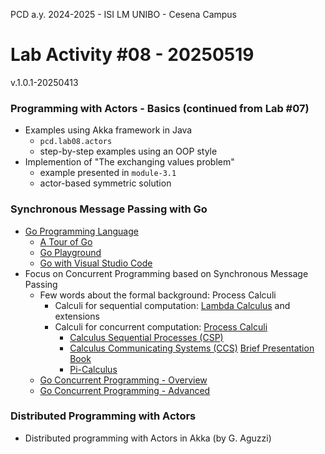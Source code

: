 PCD a.y. 2024-2025 - ISI LM UNIBO - Cesena Campus

# Lab Activity #08 - 20250519

v.1.0.1-20250413

### Programming with Actors - Basics (continued from Lab #07)

- Examples using Akka framework in Java 
    - `pcd.lab08.actors`
    - step-by-step examples using an OOP style   
- Implemention of "The exchanging values problem" 
    - example presented in `module-3.1`
    - actor-based symmetric solution
     
### Synchronous Message Passing with Go

- [Go Programming Language](https://go.dev/)  
    - [A Tour of Go](https://go.dev/tour/welcome/1)  
    - [Go Playground](https://go.dev/play/)
    - [Go with Visual Studio Code](https://code.visualstudio.com/docs/languages/go)   
- Focus on Concurrent Programming based on Synchronous Message Passing  
    - Few words about the formal background: Process Calculi  
        - Calculi for sequential computation: [Lambda Calculus](https://en.wikipedia.org/wiki/Lambda_calculus) and extensions   
        - Calculi for concurrent computation: [Process Calculi](https://en.wikipedia.org/wiki/Process_calculus)     
             - [Calculus Sequential Processes (CSP)](https://en.wikipedia.org/wiki/Communicating_sequential_processes)    
             - [Calculus Communicating Systems (CCS)](https://en.wikipedia.org/wiki/Calculus_of_communicating_systems) [Brief Presentation Book](https://drive.google.com/file/d/1dmBBJCSw5SiZHNqkaInEcz7rhBY5jZYN/view?usp=sharing)   
             - [Pi-Calculus](https://en.wikipedia.org/wiki/%CE%A0-calculus)    
    - [Go Concurrent Programming - Overview](https://go.dev/talks/2012/concurrency.slide#1)   
    - [Go Concurrent Programming - Advanced](https://go.dev/talks/2013/advconc.slide#1)   

### Distributed Programming with Actors 

- Distributed programming with Actors in Akka (by G. Aguzzi)

